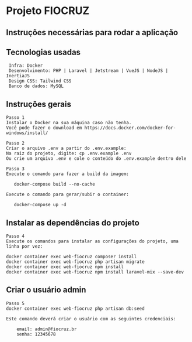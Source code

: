 # Projeto FIOCRUZ
## Instruções necessárias para rodar a aplicação

## Tecnologias usadas
```
 Infra: Docker
 Desenvolvimento: PHP | Laravel | Jetstream | VueJS | NodeJS | InertiaJS
 Design CSS: Tailwind CSS
 Banco de dados: MySQL
```
## Instruções gerais
```
Passo 1 
Instalar o Docker na sua máquina caso não tenha. 
Você pode fazer o download em https://docs.docker.com/docker-for-windows/install/
```
```
Passo 2
Criar o arquivo .env a partir do .env.example: 
Na raiz do projeto, digite: cp .env.example .env
Ou crie um arquivo .env e cole o conteúdo do .env.example dentro dele
```

```
Passo 3
Execute o comando para fazer a build da imagem: 

   docker-compose build --no-cache
   
Execute o comando para gerar/subir o container: 

   docker-compose up -d
```
## Instalar as dependências do projeto
```
Passo 4
Execute os comandos para instalar as configurações do projeto, uma linha por vez:

docker container exec web-fiocruz composer install
docker container exec web-fiocruz php artisan migrate
docker container exec web-fiocruz npm install 
docker container exec web-fiocruz npm install laravel-mix --save-dev
```
## Criar o usuário admin
```
Passo 5
docker container exec web-fiocruz php artisan db:seed

Este comando deverá criar o usuário com as seguintes credenciais:

    email: admin@fiocruz.br
    senha: 12345678
```



